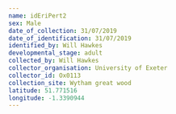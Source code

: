 ```yaml
---
name: idEriPert2
sex: Male
date_of_collection: 31/07/2019
date_of_identification: 31/07/2019
identified_by: Will Hawkes
developmental_stage: adult
collected_by: Will Hawkes
collector_organisation: University of Exeter
collector_id: Ox0113
collection_site: Wytham great wood
latitude: 51.771516
longitude: -1.3390944
---
```

